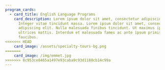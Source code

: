 ```yaml
---
program_cards:
  - card_title: English Language Programs
    card_description: Lorem ipsum dolor sit amet, consectetur adipiscing elit.
      Integer vitae tincidunt massa. Lorem ipsum dolor sit amet, consectetur
      adipiscing elit. Nulla malesuada finibus tincidunt. Ut maximus ipsum non
      ultrices mattis. Interdum et malesuada fames ac ante ipsum primis in
      faucibus.
<<<<<<< HEAD
    card_image: /assets/specialty-tours-bg.png
=======
    card_image: /img/emmet.jpg
>>>>>>> 8c953ce8465a1497e93caba9c93d1188cb14c99a
---
```

